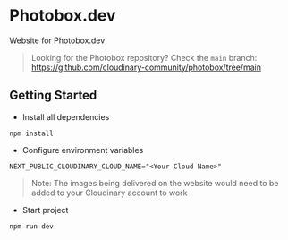 # Photobox.dev

Website for Photobox.dev

> Looking for the Photobox repository? Check the `main` branch: https://github.com/cloudinary-community/photobox/tree/main

## Getting Started

* Install all dependencies

```
npm install
```

* Configure environment variables

```
NEXT_PUBLIC_CLOUDINARY_CLOUD_NAME="<Your Cloud Name>"
```

> Note: The images being delivered on the website would need to be added to your Cloudinary account to work

* Start project

```
npm run dev
```